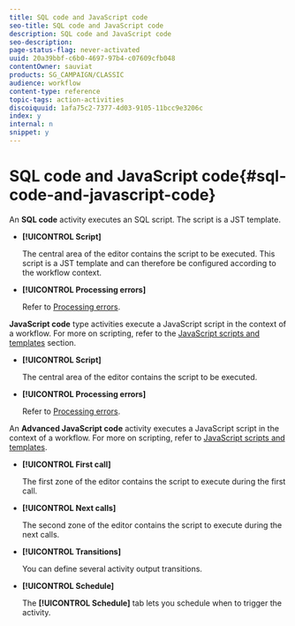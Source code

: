 ```yaml
---
title: SQL code and JavaScript code
seo-title: SQL code and JavaScript code
description: SQL code and JavaScript code
seo-description: 
page-status-flag: never-activated
uuid: 20a39bbf-c6b0-4697-97b4-c07609cfb048
contentOwner: sauviat
products: SG_CAMPAIGN/CLASSIC
audience: workflow
content-type: reference
topic-tags: action-activities
discoiquuid: 1afa75c2-7377-4d03-9105-11bcc9e3206c
index: y
internal: n
snippet: y
---
```


# SQL code and JavaScript code{#sql-code-and-javascript-code}

An **SQL code** activity executes an SQL script. The script is a JST template.

* **[!UICONTROL Script]**

  The central area of the editor contains the script to be executed. This script is a JST template and can therefore be configured according to the workflow context.

* **[!UICONTROL Processing errors]**

  Refer to [Processing errors](../../workflow/using/monitoring-workflow-execution.md#processing-errors).

**JavaScript code** type activities execute a JavaScript script in the context of a workflow. For more on scripting, refer to the [JavaScript scripts and templates](../../workflow/using/javascript-scripts-and-templates.md) section.

* **[!UICONTROL Script]**

  The central area of the editor contains the script to be executed.

* **[!UICONTROL Processing errors]**

  Refer to [Processing errors](../../workflow/using/monitoring-workflow-execution.md#processing-errors).

An **Advanced JavaScript code** activity executes a JavaScript script in the context of a workflow. For more on scripting, refer to [JavaScript scripts and templates](../../workflow/using/javascript-scripts-and-templates.md).

* **[!UICONTROL First call]**

  The first zone of the editor contains the script to execute during the first call.

* **[!UICONTROL Next calls]**

  The second zone of the editor contains the script to execute during the next calls.

* **[!UICONTROL Transitions]**

  You can define several activity output transitions.

* **[!UICONTROL Schedule]**

  The **[!UICONTROL Schedule]** tab lets you schedule when to trigger the activity.

